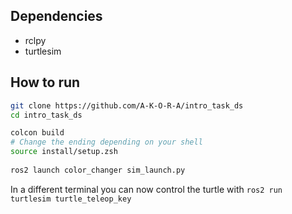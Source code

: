 

## Dependencies
 - rclpy
 - turtlesim

## How to run
```sh
git clone https://github.com/A-K-O-R-A/intro_task_ds
cd intro_task_ds

colcon build
# Change the ending depending on your shell
source install/setup.zsh
 
ros2 launch color_changer sim_launch.py  
```

In a different terminal you can now control the turtle with `ros2 run turtlesim turtle_teleop_key`